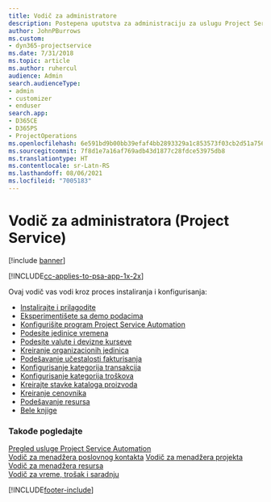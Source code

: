 ```yaml
---
title: Vodič za administratore
description: Postepena uputstva za administraciju za uslugu Project Service
author: JohnPBurrows
ms.custom:
- dyn365-projectservice
ms.date: 7/31/2018
ms.topic: article
ms.author: ruhercul
audience: Admin
search.audienceType:
- admin
- customizer
- enduser
search.app:
- D365CE
- D365PS
- ProjectOperations
ms.openlocfilehash: 6e591bd9b00bb39efaf4bb2893329a1c853573f03cb2d51a7564e3a8fc8efa56
ms.sourcegitcommit: 7f8d1e7a16af769adb43d1877c28fdce53975db8
ms.translationtype: HT
ms.contentlocale: sr-Latn-RS
ms.lasthandoff: 08/06/2021
ms.locfileid: "7005183"
---
```

# <a name="administrator-guide-project-service"></a>Vodič za administratora (Project Service)

[!include [banner](../includes/psa-now-project-operations.md)]

[!INCLUDE[cc-applies-to-psa-app-1x-2x](../includes/cc-applies-to-psa-app-1x-2x.md)]

Ovaj vodič vas vodi kroz proces instaliranja i konfigurisanja:  
  
- [Instalirajte i prilagodite](install-customize.md)
- [Eksperimentišete sa demo podacima](use-demo-data.md)
- [Konfigurišite program Project Service Automation](configure.md)
- [Podesite jedinice vremena](set-up-time-units.md)
- [Podesite valute i devizne kurseve](set-up-currencies-exchange-rates.md)
- [Kreiranje organizacionih jedinica](create-organizational-units.md)
- [Podešavanje učestalosti fakturisanja](set-up-invoice-frequencies.md)
- [Konfigurisanje kategorija transakcija](configure-transaction-categories.md)
- [Konfigurisanje kategorija troškova](configure-expense-categories.md)
- [Kreirajte stavke kataloga proizvoda](create-product-catalog-items.md)
- [Kreiranje cenovnika](create-price-list.md)
- [Podešavanje resursa](set-up-resources.md)
- [Bele knjige](white-papers.md)
  
### <a name="see-also"></a>Takođe pogledajte  
 [Pregled usluge Project Service Automation](../psa/overview.md)    
 [Vodič za menadžera poslovnog kontakta](../psa/account-manager-guide.md) [Vodič za menadžera projekta](../psa/project-manager-guide.md)   
 [Vodič za menadžera resursa](../psa/resource-manager-guide.md)   
 [Vodič za vreme, trošak i saradnju](../psa/time-expense-collaboration-guide.md)


[!INCLUDE[footer-include](../includes/footer-banner.md)]